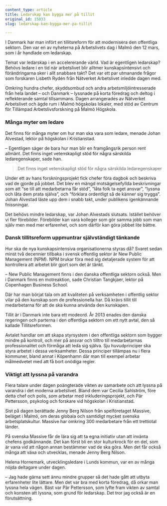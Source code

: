 ```yaml
---
content_type: article
title: Ledarskap kan bygga mer på tillit
original_id: 15833
slug: ledarskap-kan-bygga-mer-pa-tillit

---
```


I Danmark har man infört en tillitsreform för att modernisera den offentliga sektorn. Den var en av nyheterna på Arbetslivets dag i Malmö den 12 mars, som i år handlade om ledarskap.

Temat var ledarskap i en accelererande värld. Vad är egentligen ledarskap? Behövs ledare i en tid när arbetslivet blir alltmer kunskapsintensivt och förändringarna sker i allt snabbare takt? Det var ett par utmanande frågor som forskaren Lisbeth Rydén från Nätverket Arbetslivet inledde dagen med.

Omkring hundra chefer, skyddsombud och andra arbetsmiljöintresserade från hela landet – och Danmark – lyssnade på korta föredrag och deltog i reflekterande samtal tillsammans. Dagen arrangerades av Nätverket Arbetslivet och ägde rum i Malmö högskolas lokaler, med stöd av Centrum för Tillämpad Arbetslivsforskning på Malmö Högskola.

### Många myter om ledare

Det finns för många myter om hur man ska vara som ledare, menade Johan Alvestad, lektor på högskolan i Kristianstad.

– Egentligen säger de bara hur man blir en framgångsrik person rent allmänt. Det finns inget vetenskapligt stöd för några särskilda ledaregenskaper, sade han.

> Det finns inget vetenskapligt stöd för några särskilda ledaregenskaper

Under ett av hans forskningsprojekt fick chefer föra dagbok och beskriva vad de gjorde på jobbet. Det blev en mängd motsägelsefyllda beskrivningar som att “se till att medarbetarna får stöd”, “låta folk ta eget ansvar”, “lyssna och låta dem prata själva”, och “förklara ordentligt så de känner sig trygga”. Johan Alvestad läste upp dem i snabb takt, under publikens igenkännande fnissningar.

Det behövs mindre ledarskap, var Johan Alvestads slutsats. Istället behöver vi fler förebilder. Förebilder kan vara kolleger som gör samma jobb som man själv men med mer erfarenhet, och som därför kan göra jobbet lite bättre.

### Dansk tillitsreform uppmuntrar självständigt tänkande

Hur ska de nya kunskapsintensiva organisationerna styras då? Svaret sedan minst två decennier tillbaka i svensk offentlig sektor är New Public Management (NPM). NPM brukar föra med sig detaljerade system för att kontrollera att arbetet blir gjort som det är tänkt.

– New Public Management finns i den danska offentliga sektorn också. Men i Danmark finns en motreaktion, sade Christian Tangkjaer, lektor på Copenhagen Business School.

Där har man börjat tala om att kvaliteten på verksamheten i offentlig sektor vilar på den kunskap som de professionella har. Då krävs tillit till medarbetarna för att de ska kunna använda den kunskapen.

Tillit är i Danmark inte bara ett modeord. År 2013 enades den danska regeringen och parterna i den offentliga sektorn om ett nytt avtal, den så kallade Tillitsreformen.

Avtalet handlar om att skapa styrsystem i den offentliga sektorn som bygger mindre på kontroll, och mer på ansvar och tilltro till medarbetarnas professionalitet och förmåga att leda sig själva. Sju huvudprinciper ska styra arbetet i dessa verksamheter. Dessa principer tillämpas nu i flera kommuner, bland annat i Köpenhamn där man till exempel arbetar målmedvetet med att få bort onödiga regler.

### Viktigt att lyssna på varandra

Flera talare under dagen poängterade vikten av samarbete och att lyssna på varandra i det moderna arbetslivet. Bland dem var Cecilia Sahlström, före detta chef och polis, som arbetar med inkluderingsprojekt, och Pär Pettersson, psykolog och forskare vid högskolan i Kristianstad.

Sist på dagen berättade Jenny Berg Nilson från spelföretaget Massive, beläget i Malmö, om deras globala och samtidigt mycket svenska arbetsplatskultur. Massive har omkring 300 medarbetare från ett trettiotal länder.

På svenska Massive får de lära sig att ta egna initiativ utan att invänta chefens godkännande. Det kan först bli en stor kulturkrock för en del, som är vana vid att någon annan bestämmer vad de ska göra. Men det får också många att växa och utvecklas, menade Jenny Berg Nilson.

Helena Hornemark, utvecklingsledare i Lunds kommun, var en av många nöjda deltagare under dagen.

– Jag hade gärna sett ännu mindre grupper så det hade gått att utbyta erfarenheter lite lättare. Men det var bra med korta föredrag, då orkar man lyssna hela vägen. Bäst var Pär Pettersson, som lyfte fram vikten av samtal och konsten att lyssna, som grund för ledarskap. Det tror jag också är en förutsättning.

